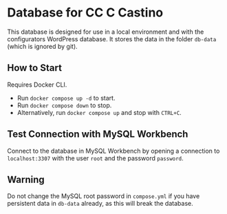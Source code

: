 # Database for CC C Castino

This database is designed for use in a local environment and with the configurators WordPress database. It stores the data in the folder `db-data` (which is ignored by git).

## How to Start

Requires Docker CLI.

- Run `docker compose up -d` to start.
- Run `docker compose down` to stop.
- Alternatively, run `docker compose up` and stop with `CTRL+C`.

## Test Connection with MySQL Workbench

Connect to the database in MySQL Workbench by opening a connection to `localhost:3307` with the user `root` and the password `password`.

## Warning

Do not change the MySQL root password in `compose.yml` if you have persistent data in `db-data` already, as this will break the database.
